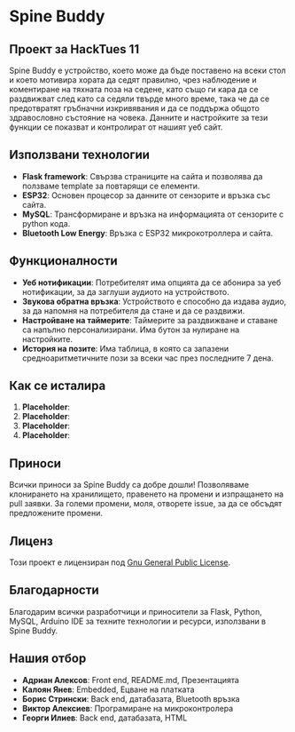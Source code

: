 # Spine Buddy
## Проект за HackTues 11
Spine Buddy е устройство, което може да бъде поставено на всеки стол и което мотивира хората да седят правилно, чрез наблюдение и коментиране на тяхната поза на седене, като също ги кара да се раздвижват след като са седяли твърде много време, така че да се предотвратят гръбначни изкривявания и да се поддържа общото здравословно състояние на човека. Данните и настройките за тези функции се показват и контролират от нашият уеб сайт.
## Използвани технологии
- **Flask framework**: Свързва страниците на сайта и позволява да ползваме template за повтарящи се елементи.
- **ESP32**: Основен процесор за данните от сензорите и връзка със сайта.
- **MySQL**: Трансформиране и връзка на информацията от сензорите с python кода.
- **Bluetooth Low Energy**: Връзка с ESP32 микрокотроллера и сайта.
## Функционалности
- **Уеб нотификации**: Потребителят има опцията да се абонира за уеб нотификации, за да заглуши аудиото на устройството.
- **Звукова обратна връзка**: Устройството е способно да издава аудио, за да напомня на потребителя да стане и да се раздвижи.
- **Настройване на таймерите**: Таймерите за раздвижване и ставане са напълно персонализирани. Има бутон за нулиране на настройките.
- **История на позите**: Има таблица, в която са запазени средноаритметичните пози за всеки час през последните 7 дена.
## Как се исталира
1. **Placeholder**:
2. **Placeholder**:
3. **Placeholder**:
4. **Placeholder**:
## Приноси
Всички приноси за Spine Buddy са добре дошли! Позволяваме клонирането на хранилището, правенето на промени и изпращането на pull заявки. За големи промени, моля, отворете issue, за да се обсъдят предложените промени.
## Лиценз
Този проект е лицензиран под [Gnu General Public License](LICENSE).
## Благодарности
Благодарим всички разработчици и приносители за Flask, Python, MySQL, Arduino IDE за техните технологии и ресурси, използвани в Spine Buddy.
## Нашия отбор
- **Адриан Алексов**: Front end, README.md, Презентацията
- **Калоян Янев**: Embedded, Ецване на платката
- **Борис Стрински**: Back end, датабазата, Bluetooth връзка
- **Виктор Алексиев**: Програмиране на микроконтролера
- **Георги Илиев**: Back end, датабазата, HTML